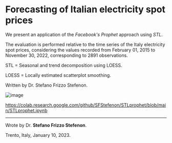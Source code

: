 # Forecasting of Italian electricity spot prices

We present an application of the _Facebook's Prophet_ approach using _STL_.

The evaluation is performed relative to the time series of the Italy electricity spot prices, considering the values recorded from February 01, 2015 to November 30, 2022, corresponding to 2891 observations.

STL = Seasonal and trend decomposition using LOESS.

LOESS = Locally estimated scatterplot smoothing.

Written by Dr. Stefano Frizzo Stefenon.

![image](https://user-images.githubusercontent.com/88292916/209429839-dcac8e3b-90b5-44ac-b827-efa859b5f0c6.png)


https://colab.research.google.com/github/SFStefenon/STLprophet/blob/main/STLprophet.ipynb

---

Wrote by Dr. **Stefano Frizzo Stefenon**.

Trento, Italy, January 10, 2023.
